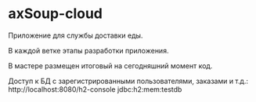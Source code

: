 # axSoup-cloud

Приложение для службы доставки еды.

В каждой ветке этапы разработки приложения.

В мастере размещен итоговый на сегодняшний момент код.

Доступ к БД с зарегистрированными пользователями, заказами и т.д.:
http://localhost:8080/h2-console
jdbc:h2:mem:testdb
